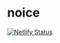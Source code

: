 # noice
[![Netlify Status](https://api.netlify.com/api/v1/badges/68cd3ba8-48a9-4b8e-bbfd-5da0d8e7e38d/deploy-status)](https://app.netlify.com/sites/rad-klepon-9a5a05/deploys)
